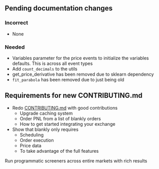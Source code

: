 ## Pending documentation changes
### Incorrect
- None
### Needed
- Variables parameter for the price events to initialize the variables defaults. This is across all event types
- Add `count_decimals` to the utils
- get_price_derivative has been removed due to sklearn dependency
- `fit_parabola` has been removed due to just being old 



## Requirements for new CONTRIBUTING.md
- Redo [CONTRIBUTING.md](http://CONTRIBUTING.md) with good contributions
  - Upgrade caching system
  - Order PNL from a list of blankly orders
  - How to get started integrating your exchange
- Show that blankly only requires
  - Scheduling
  - Order execution
  - Price data
  - To take advantage of the full features
  
Run programmatic screeners across entire markets with rich results